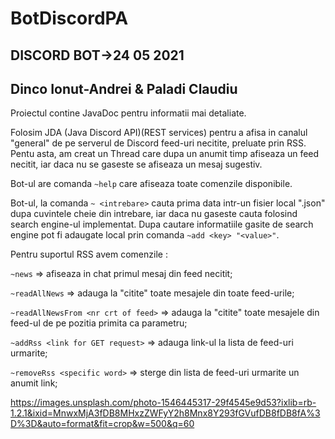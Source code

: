 # BotDiscordPA

DISCORD BOT->24 05 2021
-----------------------

Dinco Ionut-Andrei & Paladi Claudiu
-----------------------------------

Proiectul contine JavaDoc pentru informatii mai detaliate.

Folosim JDA (Java Discord API)(REST services) pentru a afisa in canalul "general" de pe serverul de Discord
feed-uri necitite, preluate prin RSS. Pentu asta, am creat un Thread care dupa un anumit timp 
afiseaza un feed necitit, iar daca nu se gaseste se afiseaza un mesaj sugestiv.

Bot-ul are comanda `~help` care afiseaza toate comenzile disponibile.

Bot-ul, la comanda `~ <intrebare>` cauta prima data intr-un fisier local ".json"  dupa cuvintele
cheie din intrebare, iar daca nu gaseste cauta folosind search engine-ul implementat. Dupa
cautare informatiile gasite de search engine pot fi adaugate local prin comanda `~add <key> "<value>"`.

Pentru suportul RSS avem comenzile :

`~news` => afiseaza in chat primul mesaj din feed necitit; 

`~readAllNews` => adauga la "citite" toate mesajele din toate feed-urile;

`~readAllNewsFrom <nr crt of feed>` => adauga la "citite" toate mesajele din feed-ul de pe pozitia
primita ca parametru;

`~addRss <link for GET request>` => adauga link-ul la lista de feed-uri urmarite;

`~removeRss <specific word>` => sterge din lista de feed-uri urmarite un anumit link;




https://images.unsplash.com/photo-1546445317-29f4545e9d53?ixlib=rb-1.2.1&ixid=MnwxMjA3fDB8MHxzZWFyY2h8Mnx8Y293fGVufDB8fDB8fA%3D%3D&auto=format&fit=crop&w=500&q=60
